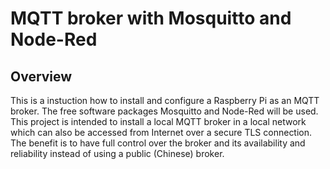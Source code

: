 # MQTT broker with Mosquitto and Node-Red

## Overview

This is a instuction how to install and configure a Raspberry Pi as an MQTT broker. The free software packages Mosquitto and Node-Red will be used. This project is intended to install a local MQTT broker in a local network which can also be accessed from Internet over a secure TLS connection. The benefit is to have full control over the broker and its availability and reliability instead of using a public (Chinese) broker.
